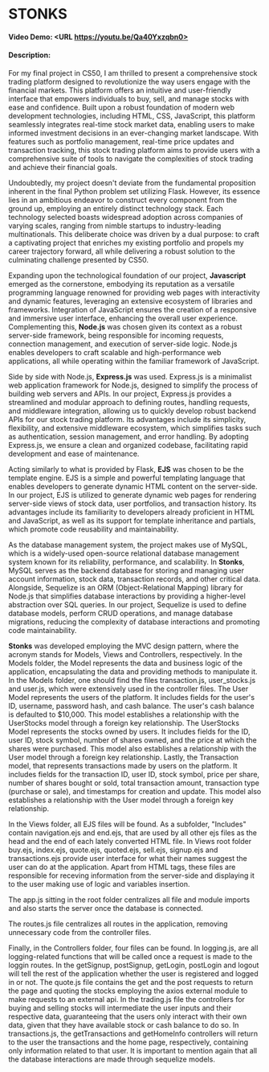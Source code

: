 # STONKS

#### Video Demo: <URL https://youtu.be/Qa40Yxzqbn0>

#### Description:

For my final project in CS50, I am thrilled to present a comprehensive stock trading platform designed to revolutionize the way users engage with the financial markets. This platform offers an intuitive and user-friendly interface that empowers individuals to buy, sell, and manage stocks with ease and confidence. Built upon a robust foundation of modern web development technologies, including HTML, CSS, JavaScript, this platform seamlessly integrates real-time stock market data, enabling users to make informed investment decisions in an ever-changing market landscape. With features such as portfolio management, real-time price updates and transaction tracking, this stock trading platform aims to provide users with a comprehensive suite of tools to navigate the complexities of stock trading and achieve their financial goals.

Undoubtedly, my project doesn't deviate from the fundamental proposition inherent in the final Python problem set utilizing Flask. However, its essence lies in an ambitious endeavor to construct every component from the ground up, employing an entirely distinct technology stack. Each technology selected boasts widespread adoption across companies of varying scales, ranging from nimble startups to industry-leading multinationals. This deliberate choice was driven by a dual purpose: to craft a captivating project that enriches my existing portfolio and propels my career trajectory forward, all while delivering a robust solution to the culminating challenge presented by CS50.

Expanding upon the technological foundation of our project, **Javascript** emerged as the cornerstone, embodying its reputation as a versatile programming language renowned for providing web pages with interactivity and dynamic features, leveraging an extensive ecosystem of libraries and frameworks. Integration of JavaScript ensures the creation of a responsive and immersive user interface, enhancing the overall user experience. Complementing this, **Node.js** was chosen given its context as a robust server-side framework, being responsible for incoming requests, connection management, and execution of server-side logic. Node.js enables developers to craft scalable and high-performance web applications, all while operating within the familiar framework of JavaScript.

Side by side with Node.js, **Express.js** was used. Express.js is a minimalist web application framework for Node.js, designed to simplify the process of building web servers and APIs. In our project, Express.js provides a streamlined and modular approach to defining routes, handling requests, and middleware integration, allowing us to quickly develop robust backend APIs for our stock trading platform. Its advantages include its simplicity, flexibility, and extensive middleware ecosystem, which simplifies tasks such as authentication, session management, and error handling. By adopting Express.js, we ensure a clean and organized codebase, facilitating rapid development and ease of maintenance.

Acting similarly to what is provided by Flask, **EJS** was chosen to be the template engine. EJS is a simple and powerful templating language that enables developers to generate dynamic HTML content on the server-side. In our project, EJS is utilized to generate dynamic web pages for rendering server-side views of stock data, user portfolios, and transaction history. Its advantages include its familiarity to developers already proficient in HTML and JavaScript, as well as its support for template inheritance and partials, which promote code reusability and maintainability.

As the database management system, the project makes use of MySQL, which is a widely-used open-source relational database management system known for its reliability, performance, and scalability. In **Stonks**, MySQL serves as the backend database for storing and managing user account information, stock data, transaction records, and other critical data. Alongside, Sequelize is an ORM (Object-Relational Mapping) library for Node.js that simplifies database interactions by providing a higher-level abstraction over SQL queries. In our project, Sequelize is used to define database models, perform CRUD operations, and manage database migrations, reducing the complexity of database interactions and promoting code maintainability.

**Stonks** was developed employing the MVC design pattern, where the acronym stands for Models, Views and Controllers, respectively. In the Models folder, the Model represents the data and business logic of the application, encapsulating the data and providing methods to manipulate it. In the Models folder, one should find the files transaction.js, user_stocks.js and user.js, which were extensively used in the controller files. The User Model represents the users of the platform. It includes fields for the user's ID, username, password hash, and cash balance. The user's cash balance is defaulted to $10,000. This model establishes a relationship with the UserStocks model through a foreign key relationship. The UserStocks Model represents the stocks owned by users. It includes fields for the ID, user ID, stock symbol, number of shares owned, and the price at which the shares were purchased. This model also establishes a relationship with the User model through a foreign key relationship. Lastly, the Transaction model, that represents transactions made by users on the platform. It includes fields for the transaction ID, user ID, stock symbol, price per share, number of shares bought or sold, total transaction amount, transaction type (purchase or sale), and timestamps for creation and update. This model also establishes a relationship with the User model through a foreign key relationship.

In the Views folder, all EJS files will be found. As a subfolder, "Includes" contain navigation.ejs and end.ejs, that are used by all other ejs files as the head and the end of each lately converted HTML file. In Views root folder buy.ejs, index.ejs, quote.ejs, quoted.ejs, sell.ejs, signup.ejs and transactions.ejs provide user interface for what their names suggest the user can do at the application. Apart from HTML tags, these files are responsible for receving information from the server-side and displaying it to the user making use of logic and variables insertion.

The app.js sitting in the root folder centralizes all file and module imports and also starts the server once the database is connected.

The routes.js file centralizes all routes in the application, removing unnecessary code from the controller files.

Finally, in the Controllers folder, four files can be found. In logging.js, are all logging-related functions that will be called once a request is made to the loggin routes. In the getSignup, postSignup, getLogin, postLogin and logout will tell the rest of the application whether the user is registered and logged in or not. The quote.js file contains the get and the post requests to return the page and quoting the stocks employing the axios external module to make requests to an external api. In the trading.js file the controllers for buying and selling stocks will intermediate the user inputs and their respective data, guaranteeing that the users only interact with their own data, given that they have available stock or cash balance to do so. In transactions.js, the getTransactions and getHomeInfo controllers will return to the user the transactions and the home page, respectively, containing only information related to that user. It is important to mention again that all the database interactions are made through sequelize models.
